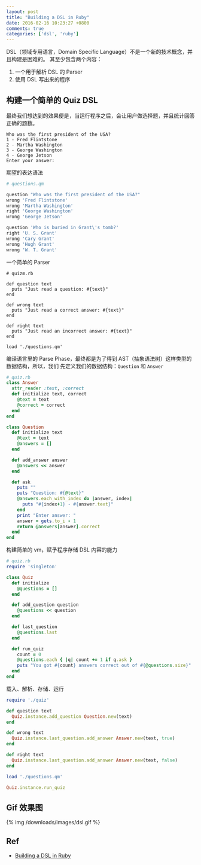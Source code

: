 ```yaml
---
layout: post
title: "Building a DSL in Ruby"
date: 2016-02-16 10:23:27 +0800
comments: true
categories: ['dsl', 'ruby']
---
```


DSL（领域专用语言，Domain Specific Language）不是一个新的技术概念，并且构建是困难的。
其至少包含两个内容：

1. 一个用于解析 DSL 的 Parser
2. 使用 DSL 写出来的程序

## 构建一个简单的 Quiz DSL

最终我们想达到的效果便是，当运行程序之后，会让用户做选择题，并且统计回答正确的题数。

```
Who was the first president of the USA?
1 - Fred Flintstone
2 - Martha Washington
3 - George Washington
4 - George Jetson
Enter your answer:
```

期望的表达语法

```ruby
# questions.qm

question "Who was the first president of the USA?"
wrong 'Fred Flintstone'
wrong 'Martha Washington'
right 'George Washington'
wrong 'George Jetson'

question 'Who is buried in Grant\'s tomb?'
right 'U. S. Grant'
wrong 'Cary Grant'
wrong 'Hugh Grant'
wrong 'W. T. Grant'
```

一个简单的 Parser

```
# quizm.rb

def question text
  puts "Just read a question: #{text}"
end

def wrong text
  puts "Just read a correct answer: #{text}"
end

def right text
  puts "Just read an incorrect answer: #{text}"
end

load './questions.qm'
```

编译语言里的 Parse Phase，最终都是为了得到 AST（抽象语法树）这样类型的数据结构，所以，我们
先定义我们的数据结构：`Question` 和 `Answer`

``` ruby
# quiz.rb
class Answer
  attr_reader :text, :correct
  def initialize text, correct
    @text = text
    @correct = correct
  end
end

class Question
  def initialize text
    @text = text
    @answers = []
  end

  def add_answer answer
    @answers << answer
  end

  def ask
    puts ""
    puts "Question: #{@text}"
    @answers.each_with_index do |answer, index|
      puts "#{index+1} - #{answer.text}"
    end
    print "Enter answer: "
    answer = gets.to_i - 1
    return @answers[answer].correct
  end
end
```

构建简单的 vm，赋予程序存储 DSL 内容的能力

```ruby
# quiz.rb
require 'singleton'

class Quiz
  def initialize
    @questions = []
  end

  def add_question question
    @questions << question
  end

  def last_question
    @questions.last
  end

  def run_quiz
    count = 0
    @questions.each { |q| count += 1 if q.ask }
    puts "You got #{count} answers correct out of #{@questions.size}"
  end
end
```

载入、解析、存储、运行

```ruby
require './quiz'

def question text
  Quiz.instance.add_question Question.new(text)
end

def wrong text
  Quiz.instance.last_question.add_answer Answer.new(text, true)
end

def right text
  Quiz.instance.last_question.add_answer Answer.new(text, false)
end

load './questions.qm'

Quiz.instance.run_quiz
```

## Gif 效果图

{% img /downloads/images/dsl.gif %}

## Ref

- [Building a DSL in Ruby](http://jroller.com/rolsen/entry/building_a_dsl_in_ruby)
